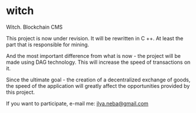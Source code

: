 # witch
Witch. Blockchain CMS

This project is now under revision. It will be rewritten in C ++. At least the part that is responsible for mining.

And the most important difference from what is now - the project will be made using DAG technology. This will increase the speed of transactions on it.

Since the ultimate goal - the creation of a decentralized exchange of goods, the speed of the application will greatly affect the opportunities provided by this project.

If you want to participate, e-mail me: ilya.neba@gmail.com
